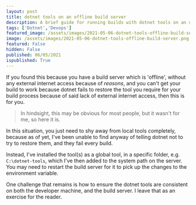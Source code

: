 ```yaml
---
layout: post
title: dotnet tools on an offline build server
description: A brief guide for running builds with dotnet tools on an offline build server
tags: ['Dotnet','Devops']
featured_image: /assets/images/2021-05-06-dotnet-tools-offline-build-server.png
image: /assets/images/2021-05-06-dotnet-tools-offline-build-server.png
featured: False
hidden: False
published: 06/05/2021
ispublished: True
---
```

If you found this because you have a build server which is 'offline', without any external internet access because of _reasons_, and you can't get your build to work because dotnet fails to restore the tool you require for your build process because of said lack of external internet access, then this is for you.

>In hindsight, this may be obvious for most people, but it wasn't for me, so here it is.

In this situation, you just need to shy away from local tools completely, because as of yet, I've been unable to find anyway of telling dotnet not to try to restore them, and they fail every build.

Instead, I've installed the tool(s) as a global tool, in a specific folder, e.g. `C:\dotnet-tools`, which I've then added to the system path on the server. You may need to restart the build server for it to pick up the changes to the environment variable.

One challenge that remains is how to ensure the dotnet tools are consistent on both the developer machine, and the build server. I leave that as an exercise for the reader.